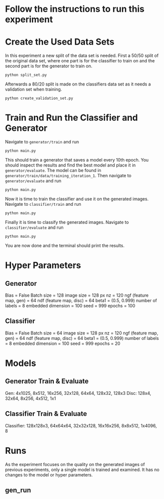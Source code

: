 # Follow the instructions to run this experiment

# Create the Used Data Sets

In this experiment a new split of the data set is needed. First a 50/50 split of the original data set, where one part is for the classifier to train on and the second part is for the generator to train on.

`python split_set.py`

Afterwards a 80/20 split is made on the classifiers data set as it needs a validation set when training.

`python create_validation_set.py`

# Train and Run the Classifier and Generator

Navigate to `generator/train` and run

`python main.py`

This should train a generator that saves a model every 10th epoch. You should inspect the results and find the best model and place it in `generator/evaluate`. The model can be found in `generator/train/data/training_iteration_1`. Then navigate to `generator/evaluate` and run

`python main.py`

Now it is time to train the classifier and use it on the generated images. Navigate to `classifier/train` and run

`python main.py`

Finally it is time to classify the generated images. Navigate to `classifier/evaluate` and run

`python main.py`

You are now done and the terminal should print the results.

# Hyper Parameters

## Generator
Bias = False
Batch size = 128
image size = 128 px
nz = 120
ngf (feature map, gen) = 64
ndf (feature map, disc) = 64
beta1 = (0.5, 0.999)
number of labels = 8
embedded dimension = 100
seed = 999
epochs = 100

## Classifier
Bias = False
Batch size = 64
image size = 128 px
nz = 120
ngf (feature map, gen) = 64
ndf (feature map, disc) = 64
beta1 = (0.5, 0.999)
number of labels = 8
embedded dimension = 100
seed = 999
epochs = 20

# Models

## Generator Train & Evaluate
Gen: 4x1025, 8x512, 16x256, 32x128, 64x64, 128x32, 128x3
Disc: 128x4, 32x64, 8x256, 4x512, 1x1

## Classifier Train & Evaluate
Classifier: 128x128x3, 64x64x64, 32x32x128, 16x16x256, 8x8x512, 1x4096, 8

# Runs
As the experiment focuses on the quality on the generated images of previous experiments, only a single model is trained and examined.
It has no changes to the model or hyper parameters. 

## gen_run
